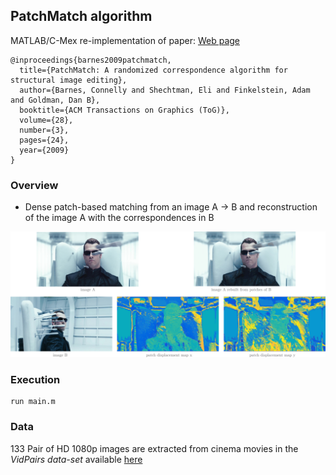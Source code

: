 ## PatchMatch algorithm

MATLAB/C-Mex re-implementation of paper:    [Web page](https://gfx.cs.princeton.edu/pubs/Barnes_2009_PAR/)
```
@inproceedings{barnes2009patchmatch,
  title={PatchMatch: A randomized correspondence algorithm for structural image editing},
  author={Barnes, Connelly and Shechtman, Eli and Finkelstein, Adam and Goldman, Dan B},
  booktitle={ACM Transactions on Graphics (ToG)},
  volume={28},
  number={3},
  pages={24},
  year={2009}
}
```

### Overview 

- Dense patch-based matching from an image A -> B and reconstruction of the image A with the correspondences in B

![image](./Figures/pm_method.png)


### Execution

```
run main.m
```


### Data

133 Pair of HD 1080p images are extracted from cinema movies in the *VidPairs data-set* available [here](http://www.cs.haifa.ac.il/~skorman/CSH/index.html) 
